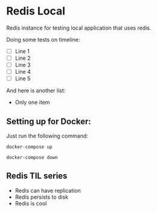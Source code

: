 # Redis Local

Redis instance for testing local application that uses redis.

Doing some tests on timeline:
- [ ] Line 1
- [ ] Line 2
- [ ] Line 3
- [ ] Line 4
- [ ] Line 5

And here is another list:
- Only one item

## Setting up for Docker:

Just run the following command:

```
docker-compose up
```

```
docker-compose down
```

## Redis TIL series

- Redis can have replication
- Redis persists to disk
- Redis is cool

